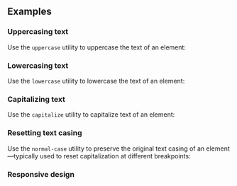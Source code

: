## Examples

### Uppercasing text

Use the `uppercase` utility to uppercase the text of an element:

### Lowercasing text

Use the `lowercase` utility to lowercase the text of an element:

### Capitalizing text

Use the `capitalize` utility to capitalize text of an element:

### Resetting text casing

Use the `normal-case` utility to preserve the original text casing of an element—typically used to reset capitalization at different breakpoints:

### Responsive design
